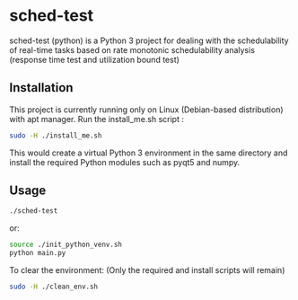 # sched-test

sched-test (python) is a Python 3 project for dealing with the schedulability of real-time tasks based on rate monotonic schedulability analysis (response time test and utilization bound test)

## Installation 

This project is currently running only on Linux (Debian-based distribution) with apt manager. Run the install_me.sh script :

```bash
sudo -H ./install_me.sh
```

This would create a virtual Python 3 environment in the same directory and install the required Python modules such as pyqt5 and numpy. 

## Usage

```bash
./sched-test
```
or: 

```bash
source ./init_python_venv.sh
python main.py
```

To clear the environment: (Only the required and install scripts will remain)

```bash
sudo -H ./clean_env.sh

```







